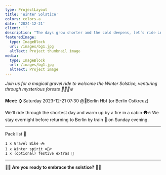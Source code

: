 ```yaml
---
type: ProjectLayout
title: 'Winter Solstice'
colors: colors-a
date: '2024-12-21'
client: ''
description: "The days grow shorter and the cold deepens, let’s ride into the heart of winter ❄️🌲✨"
featuredImage:
  type: ImageBlock
  url: /images/bg1.jpg
  altText: Project thumbnail image
media:
  type: ImageBlock
  url: /images/bg1.jpg
  altText: Project image
---
```


*Join us for a magical gravel ride to welcome the Winter Solstice, venturing through mysterious forests 🌲🚴‍♂️❄️*

**Meet:** ⌚ Saturday 2023-12-21 07:30 @📍Berlin Hbf (or Berlin Ostkreuz)

We'll ride through the shortest day and warm up by a fire in a cabin 🛖🔥 We stay overnight before returning to Berlin by train 🚆 on Sunday evening.

---

Pack list 🧳

    1 x Gravel Bike 🚲
    1 x Winter spirit ❄️🧘‍♂️
    1 x (optional) festive extras 🎄

---

🧙‍♂️ **Are you ready to embrace the solstice?** 🧙‍♀️
